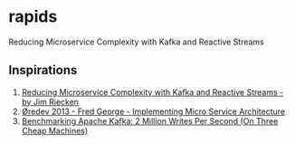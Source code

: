 # rapids
 Reducing Microservice Complexity with Kafka and Reactive Streams

## Inspirations

1. [Reducing Microservice Complexity with Kafka and Reactive Streams - by Jim Riecken](https://www.youtube.com/watch?v=k_Y5ieFHGbs)
2. [Øredev 2013 - Fred George - Implementing Micro Service Architecture](https://vimeo.com/79866979)
3. [Benchmarking Apache Kafka: 2 Million Writes Per Second (On Three Cheap Machines)](https://engineering.linkedin.com/kafka/benchmarking-apache-kafka-2-million-writes-second-three-cheap-machines)
